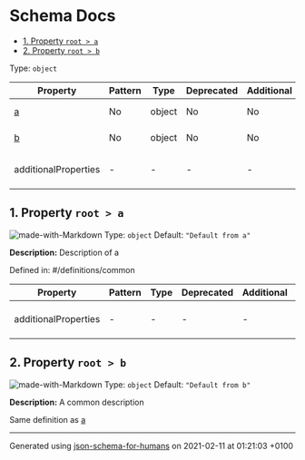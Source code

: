 # Schema Docs

- [1. Property `root > a`](#a)
- [2. Property `root > b`](#b)

Type: `object`

| Property | Pattern | Type | Deprecated | Additional | Description |
| -------- | ------- | ---- | ---------- | ---------- | ----------- |
| [a](#a)|No|object|No| No|Description of a|
| [b](#b)|No|object|No| No|A common description|
  | additionalProperties | - | - | - | - |  [![made-with-Markdown](https://img.shields.io/badge/Any%20type-allowed-green)](# "Additional Properties of any type are allowed.") | - |        

## <a name="a"></a>1. Property `root > a`

![made-with-Markdown](https://img.shields.io/badge/Optional-yellow)
Type: `object`
Default: `"Default from a"`

**Description:** Description of a

Defined in: #/definitions/common

| Property | Pattern | Type | Deprecated | Additional | Description |
| -------- | ------- | ---- | ---------- | ---------- | ----------- |
  | additionalProperties | - | - | - | - |  [![made-with-Markdown](https://img.shields.io/badge/Any%20type-allowed-green)](# "Additional Properties of any type are allowed.") | - |        

## <a name="b"></a>2. Property `root > b`

![made-with-Markdown](https://img.shields.io/badge/Optional-yellow)
Type: `object`
Default: `"Default from b"`

**Description:** A common description

Same definition as [a](#a)

----------------------------------------------------------------------------------------------------------------------------
Generated using [json-schema-for-humans](https://github.com/coveooss/json-schema-for-humans) on 2021-02-11 at 01:21:03 +0100